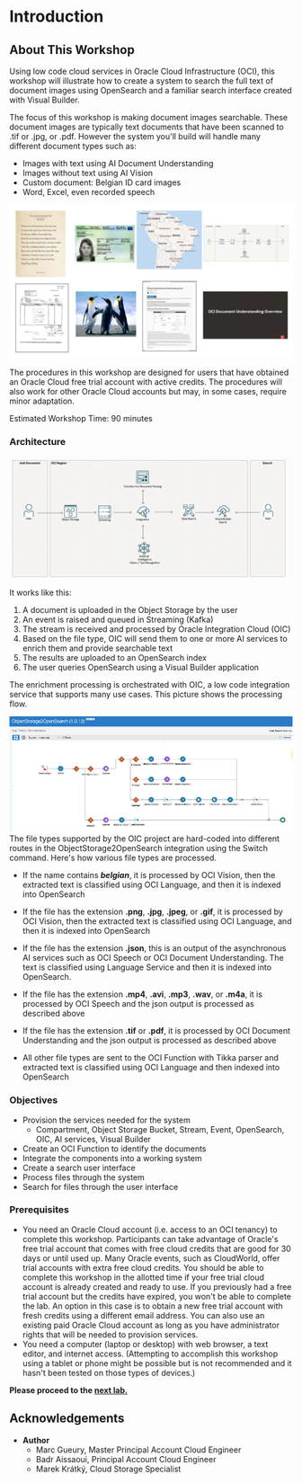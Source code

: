 
# Introduction

## About This Workshop
Using low code cloud services in Oracle Cloud Infrastructure (OCI), this workshop will illustrate how to create a system to search the full text of document images using OpenSearch and a familiar search interface created with Visual Builder.

The focus of this workshop is making document images searchable. These document images are typically text documents that have been scanned to .tif or .jpg, or .pdf. However the system you'll build will handle many different document types such as:
- Images with text using AI Document Understanding
- Images without text using AI Vision
- Custom document: Belgian ID card images
- Word, Excel, even recorded speech


![Introduction use case](images/opensearch-intro.png)

The procedures in this workshop are designed for users that have obtained an Oracle Cloud free trial account with active credits. The procedures will also work for other Oracle Cloud accounts but may, in some cases, require minor adaptation.

Estimated Workshop Time: 90 minutes

### Architecture

![Architecture](images/opensearch-architecture.png)

It works like this:
1. A document is uploaded in the Object Storage by the user
1. An event is raised and queued in Streaming (Kafka)
1. The stream is received and processed by Oracle Integration Cloud (OIC)
1. Based on the file type, OIC will send them to one or more AI services to enrich them and provide searchable text
1. The results are uploaded to an OpenSearch index
1. The user queries OpenSearch using a Visual Builder application

The enrichment processing is orchestrated with OIC, a low code integration service that supports many use cases. This picture shows the processing flow.

![Integration](images/opensearch-oic.png)
The file types supported by the OIC project are hard-coded into different routes in the ObjectStorage2OpenSearch integration using the Switch command. Here's how various file types are processed.
- If the name contains ***belgian***, it is processed by OCI Vision, then the extracted text is classified using OCI Language, and then it is indexed into OpenSearch

- If the file has the extension **.png**, **.jpg**, **.jpeg**, or **.gif**, it is processed by OCI Vision, then the extracted text is classified using OCI Language, and then it is indexed into OpenSearch

- If the file has the extension **.json**, this is an output of the asynchronous AI services such as OCI Speech or OCI Document Understanding. The text is classified using Language Service and then it is indexed into OpenSearch.

- If the file has the extension **.mp4**, **.avi**, **.mp3**, **.wav**, or **.m4a**, it is processed by OCI Speech and the json output is processed as described above

- If the file has the extension **.tif** or **.pdf**, it is processed by OCI Document Understanding and the json output is processed as described above

- All other file types are sent to the OCI Function with Tikka parser and extracted text is classified using OCI Language and then indexed into OpenSearch



### Objectives

- Provision the services needed for the system
    - Compartment, Object Storage Bucket, Stream, Event, OpenSearch, OIC, AI services, Visual Builder
- Create an OCI Function to identify the documents
- Integrate the components into a working system
- Create a search user interface
- Process files through the system
- Search for files through the user interface

### Prerequisites
- You need an Oracle Cloud account (i.e. access to an OCI tenancy) to complete this workshop. Participants can take advantage of Oracle's free trial account that comes with free cloud credits that are good for 30 days or until used up. Many Oracle events, such as CloudWorld, offer trial accounts with extra free cloud credits. You should be able to complete this workshop in the allotted time if your free trial cloud account is already created and ready to use. If you previously had a free trial account but the credits have expired, you won't be able to complete the lab. An option in this case is to obtain a new free trial account with fresh credits using a different email address. You can also use an existing paid Oracle Cloud account as long as you have administrator rights that will be needed to provision services.
- You need a computer (laptop or desktop) with web browser, a text editor, and internet access. (Attempting to accomplish this workshop using a tablet or phone might be possible but is not recommended and it hasn't been tested on those types of devices.)

**Please proceed to the [next lab.](#next)**


## Acknowledgements 
- **Author**
    - Marc Gueury, Master Principal Account Cloud Engineer
    - Badr Aissaoui, Principal Account Cloud Engineer
    - Marek Krátký, Cloud Storage Specialist 

